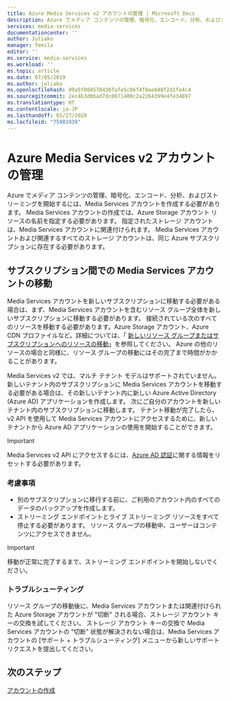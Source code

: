 ```yaml
---
title: Azure Media Services v2 アカウントの管理 | Microsoft Docs
description: Azure でメディア コンテンツの管理、暗号化、エンコード、分析、およびストリーミングを開始するには、Media Services アカウントを作成する必要があります。 この記事では、Azure Media Services v2 アカウントを管理する方法について説明します。
services: media-services
documentationcenter: ''
author: Juliako
manager: femila
editor: ''
ms.service: media-services
ms.workload: ''
ms.topic: article
ms.date: 07/05/2019
ms.author: juliako
ms.openlocfilehash: 09a5f004570430fafe5c86f4f8ae048f2d1fe4c4
ms.sourcegitcommit: 2ec4b3d0bad7dc0071400c2a2264399e4fe34897
ms.translationtype: HT
ms.contentlocale: ja-JP
ms.lasthandoff: 03/27/2020
ms.locfileid: "75981939"
---
```

# <a name="manage-azure-media-services-v2-accounts"></a>Azure Media Services v2 アカウントの管理

Azure でメディア コンテンツの管理、暗号化、エンコード、分析、およびストリーミングを開始するには、Media Services アカウントを作成する必要があります。 Media Services アカウントの作成では、Azure Storage アカウント リソースの名前を指定する必要があります。 指定されたストレージ アカウントは、Media Services アカウントに関連付けられます。 Media Services アカウントおよび関連するすべてのストレージ アカウントは、同じ Azure サブスクリプションに存在する必要があります。  

## <a name="moving-a-media-services-account-between-subscriptions"></a>サブスクリプション間での Media Services アカウントの移動 

Media Services アカウントを新しいサブスクリプションに移動する必要がある場合は、まず、Media Services アカウントを含むリソース グループ全体を新しいサブスクリプションに移動する必要があります。 接続されている次のすべてのリソースを移動する必要があります。Azure Storage アカウント、Azure CDN プロファイルなど。詳細については、「 [新しいリソース グループまたはサブスクリプションへのリソースの移動](../../azure-resource-manager/management/move-resource-group-and-subscription.md)」を参照してください。 Azure の他のリソースの場合と同様に、リソース グループの移動にはその完了まで時間がかかることがあります。

Media Services v2 では、マルチ テナント モデルはサポートされていません。 新しいテナント内のサブスクリプションに Media Services アカウントを移動する必要がある場合は、その新しいテナント内に新しい Azure Active Directory (Azure AD) アプリケーションを作成します。 次にご自分のアカウントを新しいテナント内のサブスクリプションに移動します。 テナント移動が完了したら、v2 API を使用して Media Services アカウントにアクセスするために、新しいテナントから Azure AD アプリケーションの使用を開始することができます。 

> [!IMPORTANT]
> Media Services v2 API にアクセスするには、[Azure AD 認証](media-services-portal-get-started-with-aad.md)に関する情報をリセットする必要があります。  
### <a name="considerations"></a>考慮事項

* 別のサブスクリプションに移行する前に、ご利用のアカウント内のすべてのデータのバックアップを作成します。
* ストリーミング エンドポイントとライブ ストリーミング リソースをすべて停止する必要があります。 リソース グループの移動中、ユーザーはコンテンツにアクセスできません。 

> [!IMPORTANT]
> 移動が正常に完了するまで、ストリーミング エンドポイントを開始しないでください。

### <a name="troubleshoot"></a>トラブルシューティング 

リソース グループの移動後に、Media Services アカウントまたは関連付けられた Azure Storage アカウントが "切断" される場合、ストレージ アカウント キーの交換を試してください。 ストレージ アカウント キーの交換で Media Services アカウントの "切断" 状態が解決されない場合は、Media Services アカウントの [サポート + トラブルシューティング] メニューから新しいサポート リクエストを提出してください。  
 
## <a name="next-steps"></a>次のステップ

[アカウントの作成](media-services-portal-create-account.md)

